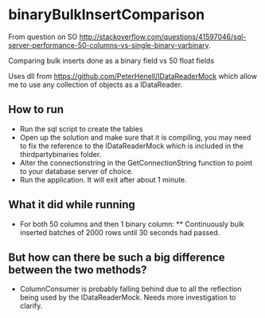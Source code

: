 # binaryBulkInsertComparison
From question on SO http://stackoverflow.com/questions/41597046/sql-server-performance-50-columns-vs-single-binary-varbinary.


Comparing bulk inserts done as a binary field vs 50 float fields

Uses dll from https://github.com/PeterHenell/IDataReaderMock which allow me to use any collection of objects as a IDataReader.

## How to run
 
 * Run the sql script to create the tables
 * Open up the solution and make sure that it is compiling, you may need to fix the reference to the IDataReaderMock which is included in the thirdpartybinaries folder.
 * Alter the connectionstring in the GetConnectionString function to point to your database server of choice.
 * Run the application. It will exit after about 1 minute.
 
## What it did while running

* For both 50 columns and then 1 binary column:
** Continuously bulk inserted batches of 2000 rows until 30 seconds had passed.


## But how can there be such a big difference between the two methods?

* ColumnConsumer is probably falling behind due to all the reflection being used by the IDataReaderMock. Needs more investigation to clarify.